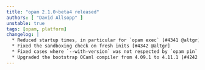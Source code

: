 ```yaml
---
title: "opam 2.1.0~beta4 released"
authors: [ "David Allsopp" ]
unstable: true
tags: [opam, platform]
changelog: |
  * Reduced startup times, in particular for `opam exec` [#4341 @altgr]
  * Fixed the sandboxing check on fresh inits [#4342 @altgr]
  * Fixed cases where `--with-version` was not respected by `opam pin` [#4346 @altgr]
  * Upgraded the bootstrap OCaml compiler from 4.09.1 to 4.11.1 [#4242 @avsm @dra27 @MisterDA @rjbou]
---
```

